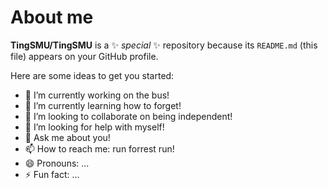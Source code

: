 # About me

**TingSMU/TingSMU** is a ✨ _special_ ✨ repository because its `README.md` (this file) appears on your GitHub profile.

Here are some ideas to get you started:

- 🔭 I’m currently working on the bus!
- 🌱 I’m currently learning how to forget!
- 👯 I’m looking to collaborate on being independent!
- 🤔 I’m looking for help with myself!
- 💬 Ask me about you!
- 📫 How to reach me: run forrest run!
- 😄 Pronouns: ...
- ⚡ Fun fact: ...


